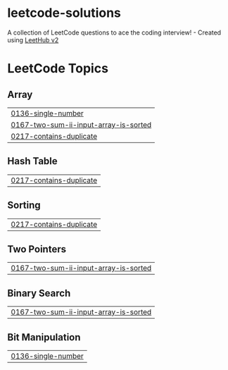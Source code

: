 # leetcode-solutions
A collection of LeetCode questions to ace the coding interview! - Created using [LeetHub v2](https://github.com/arunbhardwaj/LeetHub-2.0)

<!---LeetCode Topics Start-->
# LeetCode Topics
## Array
|  |
| ------- |
| [0136-single-number](https://github.com/Yeshwanth-King/leetcode-solutions/tree/master/0136-single-number) |
| [0167-two-sum-ii-input-array-is-sorted](https://github.com/Yeshwanth-King/leetcode-solutions/tree/master/0167-two-sum-ii-input-array-is-sorted) |
| [0217-contains-duplicate](https://github.com/Yeshwanth-King/leetcode-solutions/tree/master/0217-contains-duplicate) |
## Hash Table
|  |
| ------- |
| [0217-contains-duplicate](https://github.com/Yeshwanth-King/leetcode-solutions/tree/master/0217-contains-duplicate) |
## Sorting
|  |
| ------- |
| [0217-contains-duplicate](https://github.com/Yeshwanth-King/leetcode-solutions/tree/master/0217-contains-duplicate) |
## Two Pointers
|  |
| ------- |
| [0167-two-sum-ii-input-array-is-sorted](https://github.com/Yeshwanth-King/leetcode-solutions/tree/master/0167-two-sum-ii-input-array-is-sorted) |
## Binary Search
|  |
| ------- |
| [0167-two-sum-ii-input-array-is-sorted](https://github.com/Yeshwanth-King/leetcode-solutions/tree/master/0167-two-sum-ii-input-array-is-sorted) |
## Bit Manipulation
|  |
| ------- |
| [0136-single-number](https://github.com/Yeshwanth-King/leetcode-solutions/tree/master/0136-single-number) |
<!---LeetCode Topics End-->